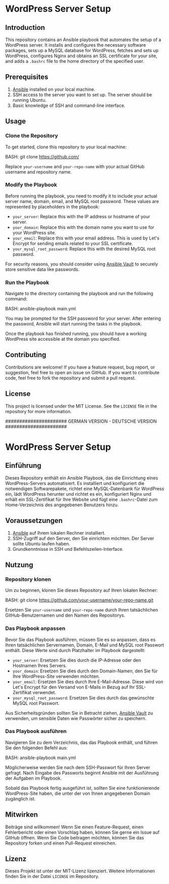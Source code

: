 # WordPress Server Setup

## Introduction

This repository contains an Ansible playbook that automates the setup of a WordPress server. It installs and configures the necessary software packages, sets up a MySQL database for WordPress, fetches and sets up WordPress, configures Nginx and obtains an SSL certificate for your site, and adds a `.bashrc` file to the home directory of the specified user.

## Prerequisites

1. [Ansible](https://www.ansible.com/) installed on your local machine.
2. SSH access to the server you want to set up. The server should be running Ubuntu.
3. Basic knowledge of SSH and command-line interface.

## Usage

### Clone the Repository

To get started, clone this repository to your local machine:

BASH:
git clone https://github.com/


Replace `your-username` and `your-repo-name` with your actual GitHub username and repository name.

### Modify the Playbook

Before running the playbook, you need to modify it to include your actual server name, domain, email, and MySQL root password. These values are represented by placeholders in the playbook:

- `your_server`: Replace this with the IP address or hostname of your server.
- `your_domain`: Replace this with the domain name you want to use for your WordPress site.
- `your_email`: Replace this with your email address. This is used by Let's Encrypt for sending emails related to your SSL certificate.
- `your_mysql_root_password`: Replace this with the desired MySQL root password.

For security reasons, you should consider using [Ansible Vault](https://docs.ansible.com/ansible/latest/user_guide/vault.html) to securely store sensitive data like passwords.

### Run the Playbook

Navigate to the directory containing the playbook and run the following command:

BASH:
ansible-playbook main.yml


You may be prompted for the SSH password for your server. After entering the password, Ansible will start running the tasks in the playbook.

Once the playbook has finished running, you should have a working WordPress site accessible at the domain you specified.

## Contributing

Contributions are welcome! If you have a feature request, bug report, or suggestion, feel free to open an issue on GitHub. If you want to contribute code, feel free to fork the repository and submit a pull request.

## License

This project is licensed under the MIT License. See the `LICENSE` file in the repository for more information.

###################### GERMAN VERSION - DEUTSCHE VERSION ######################

# WordPress Server Setup

## Einführung

Dieses Repository enthält ein Ansible Playbook, das die Einrichtung eines WordPress-Servers automatisiert. Es installiert und konfiguriert die notwendigen Softwarepakete, richtet eine MySQL-Datenbank für WordPress ein, lädt WordPress herunter und richtet es ein, konfiguriert Nginx und erhält ein SSL-Zertifikat für Ihre Website und fügt eine `.bashrc`-Datei zum Home-Verzeichnis des angegebenen Benutzers hinzu.

## Voraussetzungen

1. [Ansible](https://www.ansible.com/) auf Ihrem lokalen Rechner installiert.
2. SSH-Zugriff auf den Server, den Sie einrichten möchten. Der Server sollte Ubuntu laufen haben.
3. Grundkenntnisse in SSH und Befehlszeilen-Interface.

## Nutzung

### Repository klonen

Um zu beginnen, klonen Sie dieses Repository auf Ihren lokalen Rechner:

BASH:
git clone https://github.com/your-username/your-repo-name.git


Ersetzen Sie `your-username` und `your-repo-name` durch Ihren tatsächlichen GitHub-Benutzernamen und den Namen des Repositorys.

### Das Playbook anpassen

Bevor Sie das Playbook ausführen, müssen Sie es so anpassen, dass es Ihren tatsächlichen Servernamen, Domain, E-Mail und MySQL root Passwort enthält. Diese Werte sind durch Platzhalter im Playbook dargestellt:

- `your_server`: Ersetzen Sie dies durch die IP-Adresse oder den Hostnamen Ihres Servers.
- `your_domain`: Ersetzen Sie dies durch den Domain-Namen, den Sie für Ihre WordPress-Site verwenden möchten.
- `your_email`: Ersetzen Sie dies durch Ihre E-Mail-Adresse. Diese wird von Let's Encrypt für den Versand von E-Mails in Bezug auf Ihr SSL-Zertifikat verwendet.
- `your_mysql_root_password`: Ersetzen Sie dies durch das gewünschte MySQL root Passwort.

Aus Sicherheitsgründen sollten Sie in Betracht ziehen, [Ansible Vault](https://docs.ansible.com/ansible/latest/user_guide/vault.html) zu verwenden, um sensible Daten wie Passwörter sicher zu speichern.

### Das Playbook ausführen

Navigieren Sie zu dem Verzeichnis, das das Playbook enthält, und führen Sie den folgenden Befehl aus:

BASH:
ansible-playbook main.yml


Möglicherweise werden Sie nach dem SSH-Passwort für Ihren Server gefragt. Nach Eingabe des Passworts beginnt Ansible mit der Ausführung der Aufgaben im Playbook.

Sobald das Playbook fertig ausgeführt ist, sollten Sie eine funktionierende WordPress-Site haben, die unter der von Ihnen angegebenen Domain zugänglich ist.

## Mitwirken

Beiträge sind willkommen! Wenn Sie einen Feature-Request, einen Fehlerbericht oder einen Vorschlag haben, können Sie gerne ein Issue auf GitHub öffnen. Wenn Sie Code beitragen möchten, können Sie das Repository forken und einen Pull-Request einreichen.

## Lizenz

Dieses Projekt ist unter der MIT-Lizenz lizenziert. Weitere Informationen finden Sie in der Datei `LICENSE` im Repository.
